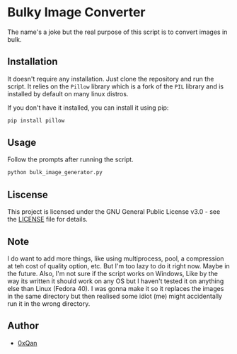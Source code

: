 # Bulky Image Converter

The name's a joke but the real purpose of this script is to convert images in bulk.

## Installation

It doesn't require any installation. Just clone the repository and run the script. It relies on the `Pillow` library which is a fork of the `PIL` library and is installed by default on many linux distros.

If you don't have it installed, you can install it using pip:
```bash
pip install pillow
```
## Usage
Follow the prompts after running the script.
```bash
python bulk_image_generator.py
```
## Liscense
This project is licensed under the GNU General Public License v3.0 - see the [LICENSE](LICENSE) file for details.

## Note
I do want to add more things, like using multiprocess, pool, a compression at teh cost of quality option, etc. But I'm too lazy to do it right now. Maybe in the future.
Also, I'm not sure if the script works on Windows, Like by the way its written it should work on any OS but I haven't tested it on anything else than Linux (Fedora 40).
I was gonna make it so it replaces the images in the same directory but then realised some idiot (me) might accidentally run it in the wrong directory.

## Author
- [0xQan](https://github.com/furqanhun)

